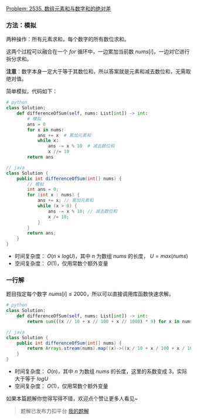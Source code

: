 [Problem: 2535. 数组元素和与数字和的绝对差](https://leetcode.cn/problems/difference-between-element-sum-and-digit-sum-of-an-array/description/)

### 方法：模拟

两种操作：所有元素求和，每个数字的所有数位求和。

这两个过程可以融合在一个 $for$ 循环中，一边累加当前数 $nums[i]$，一边对它进行拆分求和。

**注意**：数字本身一定大于等于其数位和，所以答案就是元素和减去数位和，无需取绝对值。

简单模拟，代码如下：

```Python
# python
class Solution:
    def differenceOfSum(self, nums: List[int]) -> int:
        # 模拟
        ans = 0
        for x in nums:
            ans += x  # 累加元素和
            while x:
                ans -= x % 10  # 减去数位和
                x //= 10
        return ans
```

```Java
// java
class Solution {
    public int differenceOfSum(int[] nums) {
        // 模拟
        int ans = 0;
        for (int x : nums) {
            ans += x; // 累加元素和
            while (x > 0) {
                ans -= x % 10; // 减去数位和
                x /= 10;
            }
        }
        return ans;
    }
}
```

- 时间复杂度： $O(n\times logU)$，其中 $n$ 为数组 $nums$ 的长度， $U=max(nums)$
- 空间复杂度： $O(1)$，仅用常数个额外变量

### 一行解

题目指定每个数字 $nums[i]\leq 2000$，所以可以直接调用库函数快速求解。

```Python
# python
class Solution:
    def differenceOfSum(self, nums: List[int]) -> int:
        return sum(((x // 10 + x // 100 + x // 1000) * 9) for x in nums)
```

```Java
// java
class Solution {
    public int differenceOfSum(int[] nums) {
        return Arrays.stream(nums).map((x)->((x / 10 + x / 100 + x / 1000) * 9)).sum();
    }
}
```

- 时间复杂度： $O(n)$，其中 $n$ 为数组 $nums$ 的长度，这里的系数变成 $3$，实际大于等于 $logU$
- 空间复杂度： $O(1)$，仅用常数个额外变量

如果本篇题解你觉得写得不错，欢迎点个赞让更多人看见~

> 题解已发布力扣平台 [我的题解](https://leetcode.cn/problems/difference-between-element-sum-and-digit-sum-of-an-array/solutions/2931048/mo-ni-qu-chu-jue-dui-zhi-yi-xing-jie-shu-1xnw/)
